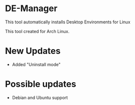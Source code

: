 # DE-Manager
This tool automatically installs Desktop Environments for Linux

This tool created for Arch Linux.

# New Updates

- Added "Uninstall mode"

# Possible updates

- Debian and Ubuntu support

